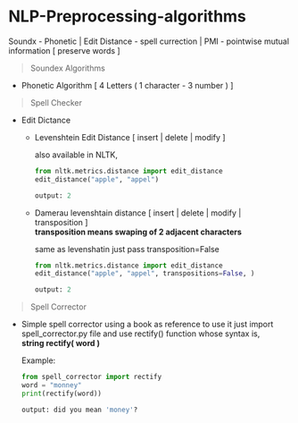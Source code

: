 # NLP-Preprocessing-algorithms
Soundx - Phonetic | Edit Distance - spell currection | PMI - pointwise mutual information [ preserve words ]

> Soundex Algorithms

  - Phonetic Algorithm [ 4 Letters ( 1 character - 3 number ) ]
  
> Spell Checker

  - Edit Dictance
    - Levenshtein Edit Distance [ insert | delete | modify ]
    
      also available in NLTK,
      
      ```python
      from nltk.metrics.distance import edit_distance
      edit_distance("apple", "appel")
      
      output: 2
      ```      
        
    - Damerau levenshtain distance [ insert | delete | modify | transposition ]
      <br/>**transposition means swaping of 2 adjacent characters**
    
      same as levenshatin just pass transposition=False
      ```python
      from nltk.metrics.distance import edit_distance
      edit_distance("apple", "appel", transpositions=False, )
      
      output: 2
      ```
      
> Spell Corrector
  
  - Simple spell corrector using a book as reference to use it just import spell_corrector.py file and use rectify() function whose syntax is,<br/>
     **string rectify( word )**<br/>
    
    Example:
    ```python
    from spell_corrector import rectify
    word = "monney"
    print(rectify(word))
    
    output: did you mean 'money'?
    ```
    
      
